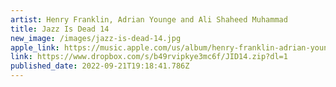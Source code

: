 ```yaml
---
artist: Henry Franklin, Adrian Younge and Ali Shaheed Muhammad
title: Jazz Is Dead 14
new_image: /images/jazz-is-dead-14.jpg
apple_link: https://music.apple.com/us/album/henry-franklin-adrian-younge-ali-shaheed-muhammad/1632955600
link: https://www.dropbox.com/s/b49rvipkye3mc6f/JID14.zip?dl=1
published_date: 2022-09-21T19:18:41.786Z
---
```

